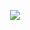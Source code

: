 <p align="center">
  <a href="https://skillicons.dev">
    <img src="https://skillicons.dev/icons?i=github,githubactions,docker,kubernetes,arch,aws,azure,cs,dotnet,html,css,angular, notion" />
  </a>
</p>

